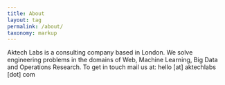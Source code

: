 ```yaml
---
title: About
layout: tag
permalink: /about/
taxonomy: markup
---
```


Aktech Labs is a consulting company based in London. We solve engineering problems
in the domains of Web, Machine Learning, Big Data and Operations Research. To get in
touch mail us at: hello [at] aktechlabs [dot] com

